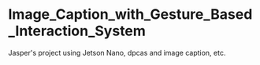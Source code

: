 # Image_Caption_with_Gesture_Based_Interaction_System
Jasper's project using Jetson Nano, dpcas and image caption, etc.
